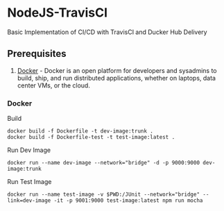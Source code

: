 # NodeJS-TravisCI
Basic Implementation of CI/CD with TravisCI and Ducker Hub Delivery

## Prerequisites

1. [Docker](https://www.docker.com/) - Docker is an open platform for developers and sysadmins to build, ship, and run distributed applications, whether on laptops, data center VMs, or the cloud.

### Docker

Build
``` #!/bin/bash
docker build -f Dockerfile -t dev-image:trunk .
docker build -f Dockerfile-test -t test-image:latest .
```

Run Dev Image
``` #!/bin/bash
docker run --name dev-image --network="bridge" -d -p 9000:9000 dev-image:trunk
```

Run Test Image

``` #!/bin/bash
docker run --name test-image -v $PWD:/JUnit --network="bridge" --link=dev-image -it -p 9001:9000 test-image:latest npm run mocha
```
